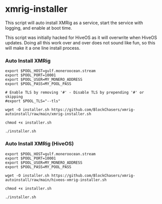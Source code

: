 # xmrig-installer

This script will auto install XMRig as a service, start the service with logging, and enable at boot time.

This script was initially hacked for HiveOS as it will overwrite when HiveOS updates. Doing all this work over and over does not sound like fun, so this will make it a one line install process.

### Auto Install XMRig
```
export $POOL_HOST=gulf.moneroocean.stream
export $POOL_PORT=10001
export $POOL_USER=MY_MONERO_ADDRESS
export $POOL_PASS=MY_POOL_PASS

# Enable TLS by removing '#' - Disable TLS by prepending '#' or skipping
#export $POOL_TLS="--tls"

wget -O installer.sh https://github.com/BlockChasers/xmrig-autoinstall/raw/main/xmrig-installer.sh

chmod +x installer.sh

./installer.sh
```

### Auto Install XMRig (HiveOS)
```
export $POOL_HOST=gulf.moneroocean.stream
export $POOL_PORT=10001
export $POOL_USER=MY_MONERO_ADDRESS
export $POOL_PASS=MY_POOL_PASS

wget -O installer.sh https://github.com/BlockChasers/xmrig-autoinstall/raw/main/hiveos-xmrig-installer.sh

chmod +x installer.sh

./installer.sh
```
